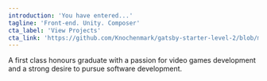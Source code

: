 ```yaml
---
introduction: 'You have entered...'
tagline: 'Front-end. Unity. Composer'
cta_label: 'View Projects'
cta_link: 'https://github.com/Knochenmark/gatsby-starter-level-2/blob/master/README.md'
---
```


A first class honours graduate with a passion for video games development and a strong desire to pursue software development.
